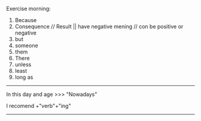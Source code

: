 Exercise morning:
1. Because
2. Consequence // Result ||  have negative mening // con be positive or negative
3. but
4. someone 
5. them
6. There
7. unless
8. least
9. long as
---
In this day and age >>> "Nowadays"

I recomend +"verb"+"ing"

---
